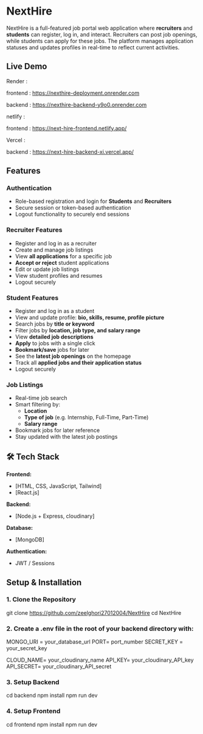 
# NextHire

NextHire is a full-featured job portal web application where **recruiters** and **students** can register, log in, and interact. Recruiters can post job openings, while students can apply for these jobs. The platform manages application statuses and updates profiles in real-time to reflect current activities.

## Live Demo
Render :

frontend : https://nexthire-deployment.onrender.com

backend : https://nexthire-backend-y9o0.onrender.com

netlify : 

frontend : https://next-hire-frontend.netlify.app/

Vercel : 

backend : https://next-hire-backend-xi.vercel.app/

##  Features

### Authentication

- Role-based registration and login for **Students** and **Recruiters**
- Secure session or token-based authentication
- Logout functionality to securely end sessions

### Recruiter Features
- Register and log in as a recruiter
- Create and manage job listings
- View **all applications** for a specific job
- **Accept or reject** student applications
- Edit or update job listings
- View student profiles and resumes
- Logout securely

### Student Features
- Register and log in as a student
- View and update profile: **bio, skills, resume, profile picture**
- Search jobs by **title or keyword**
- Filter jobs by **location, job type, and salary range**
- View **detailed job descriptions**
- **Apply** to jobs with a single click
- **Bookmark/save** jobs for later
- See the **latest job openings** on the homepage
- Track all **applied jobs and their application status**
- Logout securely

### Job Listings
- Real-time job search
- Smart filtering by:
  - **Location**
  - **Type of job** (e.g. Internship, Full-Time, Part-Time)
  - **Salary range**
- Bookmark jobs for later reference
- Stay updated with the latest job postings


## 🛠️ Tech Stack

**Frontend:**
- [HTML, CSS, JavaScript, Tailwind]
- [React.js]

**Backend:**
- [Node.js + Express, cloudinary]

**Database:**
- [MongoDB]

**Authentication:**
- JWT / Sessions


##  Setup & Installation

### 1. Clone the Repository

git clone https://github.com/zeelghori27012004/NextHire
cd NextHire

### 2. Create a .env file in the root of your backend directory with:

MONGO_URI = your_database_url
PORT= port_number
SECRET_KEY = your_secret_key

CLOUD_NAME= your_cloudinary_name
API_KEY= your_cloudinary_API_key
API_SECRET= your_cloudinary_API_secret

### 3. Setup Backend

cd backend
npm install
npm run dev

### 4. Setup Frontend

cd frontend
npm install
npm run dev





